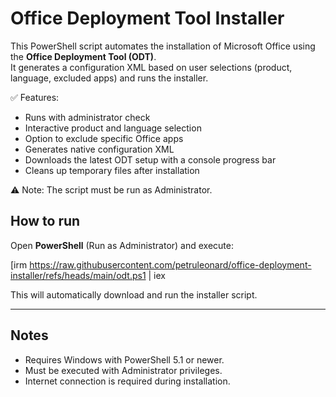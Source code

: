 # Office Deployment Tool Installer

This PowerShell script automates the installation of Microsoft Office using the **Office Deployment Tool (ODT)**.  
It generates a configuration XML based on user selections (product, language, excluded apps) and runs the installer.  

✅ Features:  
- Runs with administrator check  
- Interactive product and language selection  
- Option to exclude specific Office apps  
- Generates native configuration XML  
- Downloads the latest ODT setup with a console progress bar  
- Cleans up temporary files after installation  

⚠️ Note: The script must be run as Administrator.  

## How to run

Open **PowerShell** (Run as Administrator) and execute:

   [irm https://raw.githubusercontent.com/petruleonard/office-deployment-installer/refs/heads/main/odt.ps1 | iex

This will automatically download and run the installer script.

---

## Notes
- Requires Windows with PowerShell 5.1 or newer.
- Must be executed with Administrator privileges.
- Internet connection is required during installation.


